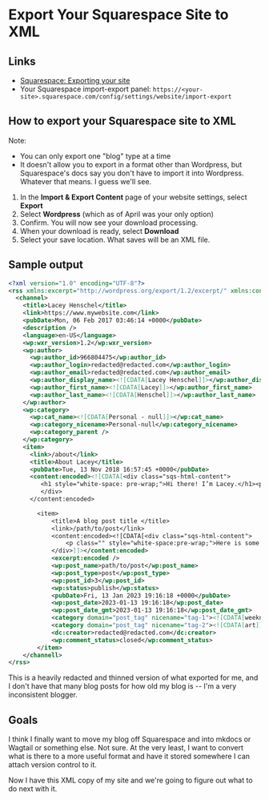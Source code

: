 # Export Your Squarespace Site to XML

## Links

- [Squarespace: Exporting your site](https://support.squarespace.com/hc/en-us/articles/206566687-Exporting-your-site)
- Your Squarespace import-export panel: `https://<your-site>.squarespace.com/config/settings/website/import-export`

## How to export your Squarespace site to XML

Note:

- You can only export one "blog" type at a time
- It doesn't allow you to export in a format other than Wordpress, but Squarespace's docs say you don't have to import it into Wordpress. Whatever that means. I guess we'll see.


1. In the **Import & Export Content** page of your website settings, select **Export**
2. Select **Wordpress** (which as of April was your only option)
3. Confirm. You will now see your download processing.
4. When your download is ready, select **Download**
5. Select your save location. What saves will be an XML file.

## Sample output

```xml
<?xml version="1.0" encoding="UTF-8"?>
<rss xmlns:excerpt="http://wordpress.org/export/1.2/excerpt/" xmlns:content="http://purl.org/rss/1.0/modules/content/" xmlns:wfw="http://wellformedweb.org/CommentAPI/" xmlns:dc="http://purl.org/dc/elements/1.1/" xmlns:wp="http://wordpress.org/export/1.2/">
  <channel>
    <title>Lacey Henschel</title>
    <link>https://www.mywebsite.com</link>
    <pubDate>Mon, 06 Feb 2017 03:46:14 +0000</pubDate>
    <description />
    <language>en-US</language>
    <wp:wxr_version>1.2</wp:wxr_version>
    <wp:author>
      <wp:author_id>966804475</wp:author_id>
      <wp:author_login>redacted@redacted.com</wp:author_login>
      <wp:author_email>redacted@redacted.com</wp:author_email>
      <wp:author_display_name><![CDATA[Lacey Henschel]]></wp:author_display_name>
      <wp:author_first_name><![CDATA[Lacey]]></wp:author_first_name>
      <wp:author_last_name><![CDATA[Henschel]]></wp:author_last_name>
    </wp:author>
    <wp:category>
      <wp:cat_name><![CDATA[Personal - null]]></wp:cat_name>
      <wp:category_nicename>Personal-null</wp:category_nicename>
      <wp:category_parent />
    </wp:category>
    <item>
      <link>/about</link>
      <title>About Lacey</title>
      <pubDate>Tue, 13 Nov 2018 16:57:45 +0000</pubDate>
      <content:encoded><![CDATA[<div class="sqs-html-content">
         <h1 style="white-space: pre-wrap;">Hi there! I’m Lacey.</h1><p style="white-space: pre-wrap;">Here is more data about me.</p>
         </div>
      </content:encoded>

        <item>
            <title>A blog post title </title>
            <link>/path/to/post</link>
            <content:encoded><![CDATA[<div class="sqs-html-content">
                <p class="" style="white-space:pre-wrap;">Here is some blog content! </p>
            </div>]]></content:encoded>
            <excerpt:encoded />
            <wp:post_name>path/to/post</wp:post_name>
            <wp:post_type>post</wp:post_type>
            <wp:post_id>3</wp:post_id>
            <wp:status>publish</wp:status>
            <pubDate>Fri, 13 Jan 2023 19:16:18 +0000</pubDate>
            <wp:post_date>2023-01-13 19:16:18</wp:post_date>
            <wp:post_date_gmt>2023-01-13 19:16:18</wp:post_date_gmt>
            <category domain="post_tag" nicename="tag-1"><![CDATA[weeknotes]]></category>
            <category domain="post_tag" nicename="tag-2"><![CDATA[art]]></category>
            <dc:creator>redacted@redacted.com</dc:creator>
            <wp:comment_status>closed</wp:comment_status>
        </item>
    </channell>
</rss>
```

This is a heavily redacted and thinned version of what exported for me, and I don't have that many blog posts for how old my blog is --  I'm a very inconsistent blogger.

## Goals

I think I finally want to move my blog off Squarespace and into mkdocs or Wagtail or something else. Not sure. At the very least, I want to convert what is there to a more useful format and have it stored somewhere I can attach version control to it.

Now I have this XML copy of my site and we're going to figure out what to do next with it.
